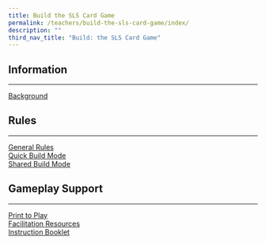 ```yaml
---
title: Build the SLS Card Game
permalink: /teachers/build-the-sls-card-game/index/
description: ""
third_nav_title: "Build: the SLS Card Game"
---
```

<h2 id="information">Information</h2>
<hr>
<p><a href="/teachers/build-the-sls-card-game/background/">Background</a></p>
<h2 id="rules">Rules</h2>
<hr>
<p><a href="/teachers/build-the-sls-card-game/general-rules/">General Rules</a>
<br><a href="/teachers/build-the-sls-card-game/quick-build-mode/">Quick Build Mode</a>
<br><a href="/teachers/build-the-sls-card-game/shared-build-mode/">Shared Build Mode</a></p>
<h2 id="gameplay-support">Gameplay Support</h2>
<hr>
<p><a href="/teachers/build-the-sls-card-game/print-to-play/">Print to Play</a>
<br><a href="/teachers/build-the-sls-card-game/facilitation-resources/">Facilitation Resources</a>
<br><a href="/teachers/build-the-sls-card-game/instruction-booklet/">Instruction Booklet</a></p>
